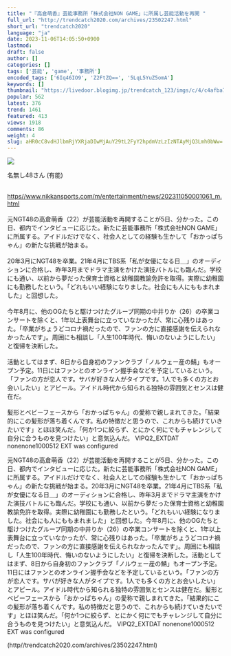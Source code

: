 ```yaml
---
title: "『高倉萌香』芸能事務所「株式会社NON GAME」に所属し芸能活動を再開 "
full_url: "http://trendcatch2020.com/archives/23502247.html"
short_url: "trendcatch2020"
language: "ja"
date: 2023-11-06T14:05:50+0900
lastmod: 
draft: false
author: []
categories: []
tags: ['芸能', 'game', '事務所']
encoded_tags: ['6Iq46IO9', 'Z2FtZQ==', '5LqL5YuZ5omA']
keywords: []
thumbnail: "https://livedoor.blogimg.jp/trendcatch_123/imgs/c/4/c4afba7c.jpg"
popular: 562
latest: 376
trend: 1461
featured: 413
views: 1918
comments: 86
weight: 4
slug: aHR0cC8vdHJlbmRjYXRjaDIwMjAuY29tL2FyY2hpdmVzLzIzNTAyMjQ3Lmh0bWw=
---
```


![](https://livedoor.blogimg.jp/trendcatch_123/imgs/c/4/c4afba7c.jpg)

<div><p>名無し48さん (有能) </p><br> <a target='_blank' href='https//www.nikkansports.com/m/entertainment/news/202311050001061_m.html'>https//www.nikkansports.com/m/entertainment/news/202311050001061_m.html</a> <br> <br> 元NGT48の高倉萌香（22）が芸能活動を再開することが5日、分かった。この日、都内でインタビューに応じた。新たに芸能事務所「株式会社NON GAME」に所属する。アイドルだけでなく、社会人としての経験も生かして「おかっぱちゃん」の新たな挑戦が始まる。 <br> <br> 20年3月にNGT48を卒業。21年4月にTBS系「私が女優になる日＿」のオーディションに合格し、昨年3月までドラマ主演をかけた演技バトルにも臨んだ。学校にも通い、以前から夢だった保育士資格と幼稚園教諭免許を取得。実際に幼稚園にも勤務したという。「どれもいい経験になりました。社会にも人にももまれました」と回想した。 <br> <br> 今年8月に、他のOGたちと駆けつけたグループ同期の中井りか（26）の卒業コンサートを除くと、1年以上表舞台に立っていなかったが、常に心残りはあった。「卒業がちょうどコロナ禍だったので、ファンの方に直接感謝を伝えられなかったんです」。周囲にも相談し「人生100年時代、悔いのないようにしたい」と復帰を決断した。 <br> <br> 活動としてはまず、8日から自身初のファンクラブ「ノルウェー産の鯖」もオープン予定。11日にはファンとのオンライン握手会などを予定しているという。「ファンの方が恋人です。サバが好きな人がタイプです。1人でも多くの方とお会いしたい」とアピール。アイドル時代から知られる独特の雰囲気とセンスは健在だ。 <br> <br> 髪形とベビーフェースから「おかっぱちゃん」の愛称で親しまれてきた。「結果的にこの髪形が落ち着くんです。私の特徴だと思うので、これからも続けていきたいです」とほほ笑んだ。「何か1つに絞らず、とにかく何にでもチャレンジして自分に合うものを見つけたい」と意気込んだ。 VIPQ2_EXTDAT nonenone1000512 EXT was configured <p>元NGT48の高倉萌香（22）が芸能活動を再開することが5日、分かった。この日、都内でインタビューに応じた。新たに芸能事務所「株式会社NON GAME」に所属する。アイドルだけでなく、社会人としての経験も生かして「おかっぱちゃん」の新たな挑戦が始まる。20年3月にNGT48を卒業。21年4月にTBS系「私が女優になる日＿」のオーディションに合格し、昨年3月までドラマ主演をかけた演技バトルにも臨んだ。学校にも通い、以前から夢だった保育士資格と幼稚園教諭免許を取得。実際に幼稚園にも勤務したという。「どれもいい経験になりました。社会にも人にももまれました」と回想した。今年8月に、他のOGたちと駆けつけたグループ同期の中井りか（26）の卒業コンサートを除くと、1年以上表舞台に立っていなかったが、常に心残りはあった。「卒業がちょうどコロナ禍だったので、ファンの方に直接感謝を伝えられなかったんです」。周囲にも相談し「人生100年時代、悔いのないようにしたい」と復帰を決断した。活動としてはまず、8日から自身初のファンクラブ「ノルウェー産の鯖」もオープン予定。11日にはファンとのオンライン握手会などを予定しているという。「ファンの方が恋人です。サバが好きな人がタイプです。1人でも多くの方とお会いしたい」とアピール。アイドル時代から知られる独特の雰囲気とセンスは健在だ。髪形とベビーフェースから「おかっぱちゃん」の愛称で親しまれてきた。「結果的にこの髪形が落ち着くんです。私の特徴だと思うので、これからも続けていきたいです」とほほ笑んだ。「何か1つに絞らず、とにかく何にでもチャレンジして自分に合うものを見つけたい」と意気込んだ。 VIPQ2_EXTDAT nonenone1000512 EXT was configured</p></div>

(http//trendcatch2020.com/archives/23502247.html)
